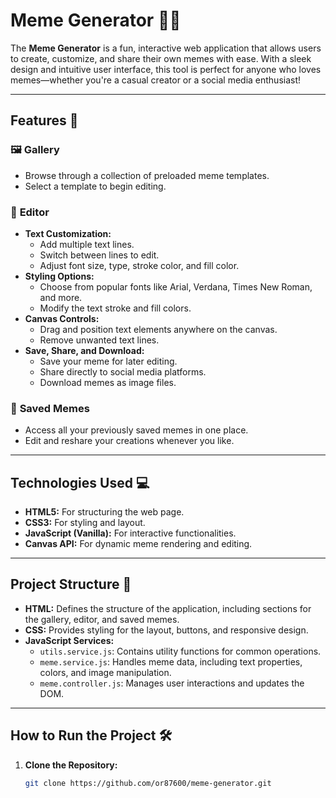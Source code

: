 # Meme Generator 🎨✨

The **Meme Generator** is a fun, interactive web application that allows users to create, customize, and share their own memes with ease. With a sleek design and intuitive user interface, this tool is perfect for anyone who loves memes—whether you're a casual creator or a social media enthusiast!

---

## Features 🚀

### 🖼️ **Gallery**
- Browse through a collection of preloaded meme templates.
- Select a template to begin editing.

### 📝 **Editor**
- **Text Customization:**
  - Add multiple text lines.
  - Switch between lines to edit.
  - Adjust font size, type, stroke color, and fill color.
- **Styling Options:**
  - Choose from popular fonts like Arial, Verdana, Times New Roman, and more.
  - Modify the text stroke and fill colors.
- **Canvas Controls:**
  - Drag and position text elements anywhere on the canvas.
  - Remove unwanted text lines.
- **Save, Share, and Download:**
  - Save your meme for later editing.
  - Share directly to social media platforms.
  - Download memes as image files.

### 💾 **Saved Memes**
- Access all your previously saved memes in one place.
- Edit and reshare your creations whenever you like.

---

## Technologies Used 💻
- **HTML5:** For structuring the web page.
- **CSS3:** For styling and layout.
- **JavaScript (Vanilla):** For interactive functionalities.
- **Canvas API:** For dynamic meme rendering and editing.

---

## Project Structure 📂
- **HTML:** Defines the structure of the application, including sections for the gallery, editor, and saved memes.
- **CSS:** Provides styling for the layout, buttons, and responsive design.
- **JavaScript Services:**
  - `utils.service.js`: Contains utility functions for common operations.
  - `meme.service.js`: Handles meme data, including text properties, colors, and image manipulation.
  - `meme.controller.js`: Manages user interactions and updates the DOM.

---

## How to Run the Project 🛠️

1. **Clone the Repository:**
   ```bash
   git clone https://github.com/or87600/meme-generator.git

